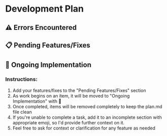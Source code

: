 # Development Plan

## ⚠️ Errors Encountered

## 📋 Pending Features/Fixes

<!-- Pending Tasks start -->

<!-- Pending Tasks end -->

## 🔄 Ongoing Implementation

### Instructions:

1. Add your features/fixes to the "Pending Features/Fixes" section
2. As work begins on an item, it will be moved to "Ongoing Implementation" with 🔄
3. Once completed, items will be removed completely to keep the plan.md file clean
4. If you're unable to complete a task, add it to an incomplete section with appropriate emoji, so I'd provide further context on it.
5. Feel free to ask for context or clarification for any feature as needed
